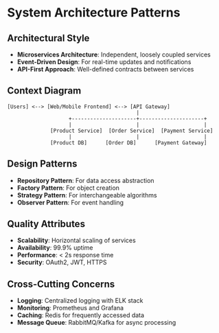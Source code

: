 # System Architecture Patterns

## Architectural Style
- **Microservices Architecture**: Independent, loosely coupled services
- **Event-Driven Design**: For real-time updates and notifications
- **API-First Approach**: Well-defined contracts between services

## Context Diagram
```
[Users] <--> [Web/Mobile Frontend] <--> [API Gateway]
                                          |
                    +---------------------+---------------------+
                    |                     |                     |
              [Product Service]  [Order Service]  [Payment Service]
                    |                     |                     |
              [Product DB]      [Order DB]      [Payment Gateway]
```

## Design Patterns
- **Repository Pattern**: For data access abstraction
- **Factory Pattern**: For object creation
- **Strategy Pattern**: For interchangeable algorithms
- **Observer Pattern**: For event handling

## Quality Attributes
- **Scalability**: Horizontal scaling of services
- **Availability**: 99.9% uptime
- **Performance**: < 2s response time
- **Security**: OAuth2, JWT, HTTPS

## Cross-Cutting Concerns
- **Logging**: Centralized logging with ELK stack
- **Monitoring**: Prometheus and Grafana
- **Caching**: Redis for frequently accessed data
- **Message Queue**: RabbitMQ/Kafka for async processing
